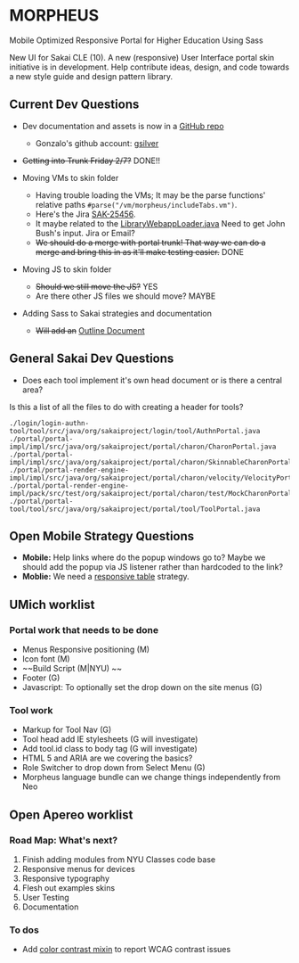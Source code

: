 # MORPHEUS
Mobile Optimized Responsive Portal for Higher Education Using Sass

New UI for Sakai CLE (10). A new (responsive) User Interface portal skin initiative is in development. Help contribute ideas, design, and code towards a new style guide  and design pattern library.

## Current Dev Questions

* Dev documentation and assets is now in a [GitHub repo](https://github.com/alienresident/sakai-portal-assets)	
	* Gonzalo's github account: [gsilver](https://github.com/gsilver)
	 		
* ~~Getting into Trunk Friday 2/7?~~ DONE!!
   
* Moving VMs to skin folder
	* Having trouble loading the VMs; It may be the parse functions' relative paths `#parse("/vm/morpheus/includeTabs.vm")`.
	* Here's the Jira [SAK-25456](https://jira.sakaiproject.org/browse/SAK-25456). 
	* It maybe related to the [LibraryWebappLoader.java](http://source.sakaiproject.org/viewsvn/portal/trunk/portal-render-engine-impl/impl/src/java/org/sakaiproject/portal/charon/velocity/LibraryWebappLoader.java?view=markup&pathrev=133274) Need to get John Bush's input. Jira or Email?
	* ~~We should do a merge with portal trunk! That way we can do a merge and bring this in as it'll make testing easier.~~ DONE
	
* Moving JS to skin folder
	* ~~Should we still move the JS?~~ YES   
	* Are there other JS files we should move? MAYBE
	
* Adding Sass to Sakai strategies and documentation
	* ~~Will add an~~ [Outline Document](https://github.com/alienresident/sakai-portal-assets/blob/master/documentation/Adding-Sass-to-Sakai.md)   
	
## General Sakai Dev Questions

* Does each tool implement it's own head document or is there a central area?  
 
Is this a list of all the files to do with creating a header for tools?

``` 
./login/login-authn-tool/tool/src/java/org/sakaiproject/login/tool/AuthnPortal.java
./portal/portal-impl/impl/src/java/org/sakaiproject/portal/charon/CharonPortal.java
./portal/portal-impl/impl/src/java/org/sakaiproject/portal/charon/SkinnableCharonPortal.java
./portal/portal-render-engine-impl/impl/src/java/org/sakaiproject/portal/charon/velocity/VelocityPortalRenderEngine.java
./portal/portal-render-engine-impl/pack/src/test/org/sakaiproject/portal/charon/test/MockCharonPortal.java
./portal/portal-tool/tool/src/java/org/sakaiproject/portal/tool/ToolPortal.java
``` 
  

## Open Mobile Strategy Questions
* __Mobile:__ Help links where do the popup windows go to? Maybe we should add the popup via JS listener rather than hardcoded to the link?
* __Moblie:__ We need a [responsive table](http://css-tricks.com/responsive-data-table-roundup/) strategy.

## UMich worklist

### Portal work that needs to be done
* Menus Responsive positioning (M)
* Icon font (M)
* ~~Build Script (M|NYU) ~~
* Footer (G)
* Javascript: To optionally set the drop down on the site menus (G)

### Tool work 
* Markup for Tool Nav (G)
* Tool head add IE stylesheets (G will investigate)
* Add tool.id class to body tag (G will investigate)
* HTML 5 and ARIA are we covering the basics?
* Role Switcher to drop down from Select Menu (G)
* Morpheus language bundle can we change things independently from Neo


## Open Apereo worklist

### Road Map: What's next?

1. Finish adding modules from NYU Classes code base
2. Responsive menus for devices
3. Responsive typography
4. Flesh out examples skins
5. User Testing
6. Documentation

### To dos
* Add [color contrast mixin](https://github.com/voxpelli/sass-color-helpers) to report WCAG contrast issues


